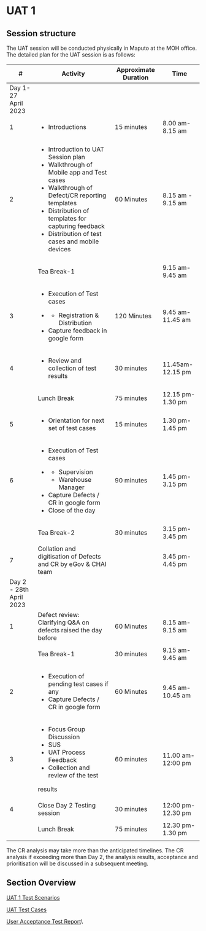 # UAT 1

## Session structure

The UAT session will be conducted physically in Maputo at the MOH office. The detailed plan for the UAT session is as follows:&#x20;

| #                       | Activity                                                                                                                                                                                                                                                                 | Approximate Duration | Time              |
| ----------------------- | ------------------------------------------------------------------------------------------------------------------------------------------------------------------------------------------------------------------------------------------------------------------------ | -------------------- | ----------------- |
| Day 1- 27 April 2023    | <p><br></p>                                                                                                                                                                                                                                                              |                      |                   |
| 1                       | <ul><li>Introductions </li></ul>                                                                                                                                                                                                                                         | 15 minutes           | 8.00 am-8.15 am   |
| 2                       | <ul><li>Introduction to UAT Session plan</li><li>Walkthrough of Mobile app and Test cases </li><li>Walkthrough of Defect/CR reporting templates</li><li>Distribution of templates for capturing feedback</li><li>Distribution of test cases and mobile devices</li></ul> | 60 Minutes           | 8.15 am - 9.15 am |
| <p><br></p>             | Tea Break-1                                                                                                                                                                                                                                                              | <p><br></p>          | 9.15 am-9.45 am   |
| 3                       | <ul><li>Execution of Test cases </li><li><p></p><ul><li>Registration &#x26; Distribution</li></ul></li><li>Capture feedback  in google form</li></ul>                                                                                                                    | 120 Minutes          | 9.45 am-11.45 am  |
| 4                       | <ul><li>Review and collection of test results </li></ul>                                                                                                                                                                                                                 | 30 minutes           | 11.45am-12.15 pm  |
| <p><br></p>             | Lunch Break                                                                                                                                                                                                                                                              | 75 minutes           | 12.15 pm-1.30 pm  |
| 5                       | <ul><li>Orientation for next set of test cases</li></ul>                                                                                                                                                                                                                 | 15 minutes           | 1.30 pm-1.45 pm   |
| 6                       | <ul><li>Execution of Test cases </li><li><p></p><ul><li>Supervision</li><li>Warehouse Manager</li></ul></li><li>Capture Defects / CR in google form</li><li>Close of the day</li></ul>                                                                                   | 90 minutes           | 1.45 pm-3.15 pm   |
| <p><br></p>             | Tea Break-2                                                                                                                                                                                                                                                              | 30 minutes           | 3.15 pm-3.45 pm   |
| 7                       | Collation and digitisation of Defects and CR by eGov & CHAI team                                                                                                                                                                                                         | <p><br></p>          | 3.45 pm- 4.45 pm  |
| Day 2 - 28th April 2023 | <p><br></p>                                                                                                                                                                                                                                                              |                      |                   |
| 1                       | Defect review: Clarifying Q\&A on defects raised the day before                                                                                                                                                                                                          | 60 Minutes           | 8.15 am-9.15 am   |
| <p><br></p>             | Tea Break-1                                                                                                                                                                                                                                                              | 30 minutes           | 9.15 am-9.45 am   |
| 2                       | <ul><li>Execution of pending test cases if  any</li><li>Capture Defects / CR in google form</li></ul>                                                                                                                                                                    | 60 Minutes           | 9.45 am-10.45 am  |
| 3                       | <ul><li>Focus Group Discussion</li><li>SUS </li><li>UAT Process Feedback</li><li>Collection and review of the test</li></ul><p>results</p>                                                                                                                               | 60 minutes           | 11.00 am-12:00 pm |
| 4                       | Close Day 2 Testing session                                                                                                                                                                                                                                              | 30 minutes           | 12:00 pm-12.30 pm |
| <p><br></p>             | Lunch Break                                                                                                                                                                                                                                                              | 75 minutes           | 12.30 pm-1.30 pm  |

The CR analysis may take more than the anticipated timelines. The CR analysis if exceeding more than Day 2, the analysis results, acceptance and prioritisation will be discussed in a subsequent meeting.

## Section Overview

[UAT 1 Test Scenarios](uat-1-test-scenarios.md)

[UAT Test Cases](uat-test-cases/)

[User Acceptance Test Report](user-acceptance-test-report/)\
